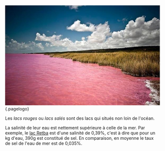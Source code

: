 <!-- TITLE: Lac Rouge -->
<!-- SUBTITLE: Présentation des lacs salés -->

![Pink Lake Retba](/uploads/lake/pink-lake-retba.jpg "Le lac Retba"){.pagelogo}

Les *lacs rouges* ou *lacs salés* sont des lacs qui situés non loin de l'océan.

La salinité de leur eau est nettement supérieure à celle de la mer. Par exemple, le [lac Retba](/geographie/lac/afrique/nord-ouest/retba) est d'une salinité de 0,39%, c'est à dire que pour un kg d'eau, 390g est constitué de sel. En comparaison, en moyenne le taux de sel de l'eau de mer est de 0,035%.